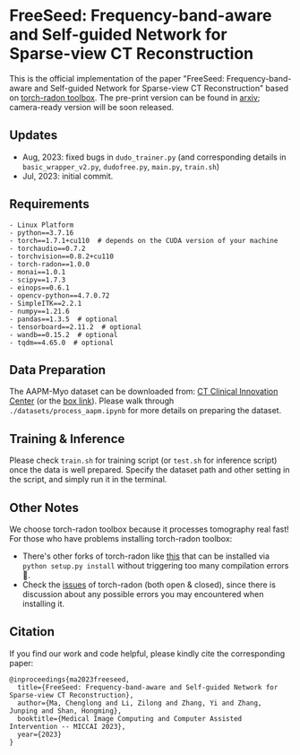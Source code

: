 # FreeSeed: Frequency-band-aware and Self-guided Network for Sparse-view CT Reconstruction
This is the official implementation of the paper "FreeSeed: Frequency-band-aware and Self-guided Network for Sparse-view CT Reconstruction" based on [torch-radon toolbox](https://github.com/matteo-ronchetti/torch-radon/tree/master). The pre-print version can be found in [arxiv](https://arxiv.org/abs/2307.05890); camera-ready version will be soon released.

## Updates
- Aug, 2023: fixed bugs in `dudo_trainer.py` (and corresponding details in `basic_wrapper_v2.py`, `dudofree.py`, `main.py`, `train.sh`)
- Jul, 2023: initial commit.

## Requirements
```
- Linux Platform
- python==3.7.16
- torch==1.7.1+cu110  # depends on the CUDA version of your machine
- torchaudio==0.7.2
- torchvision==0.8.2+cu110
- torch-radon==1.0.0
- monai==1.0.1
- scipy==1.7.3
- einops==0.6.1
- opencv-python==4.7.0.72
- SimpleITK==2.2.1
- numpy==1.21.6
- pandas==1.3.5  # optional
- tensorboard==2.11.2  # optional
- wandb==0.15.2  # optional
- tqdm==4.65.0  # optional
```


## Data Preparation
The AAPM-Myo dataset can be downloaded from: [CT Clinical Innovation Center](https://ctcicblog.mayo.edu/2016-low-dose-ct-grand-challenge/)
(or the [box link](https://aapm.app.box.com/s/eaw4jddb53keg1bptavvvd1sf4x3pe9h/folder/144594475090)). Please walk through `./datasets/process_aapm.ipynb` for more details on preparing the dataset.



## Training & Inference
Please check `train.sh` for training script (or `test.sh` for inference script) once the data is well prepared. Specify the dataset path and other setting in the script, and simply run it in the terminal.



## Other Notes
We choose torch-radon toolbox because it processes tomography real fast! For those who have problems installing torch-radon toolbox:
- There's other forks of torch-radon like [this](https://github.com/faebstn96/torch-radon) that can be installed via `python setup.py install` without triggering too many compilation errors🤔.
- Check the [issues](https://github.com/matteo-ronchetti/torch-radon/issues) of torch-radon (both open & closed), since there is discussion about any possible errors you may encountered when installing it.



## Citation
If you find our work and code helpful, please kindly cite the corresponding paper:
```
@inproceedings{ma2023freeseed,
  title={FreeSeed: Frequency-band-aware and Self-guided Network for Sparse-view CT Reconstruction},  
  author={Ma, Chenglong and Li, Zilong and Zhang, Yi and Zhang, Junping and Shan, Hongming}, 
  booktitle={Medical Image Computing and Computer Assisted Intervention -- MICCAI 2023},
  year={2023}
}
```
